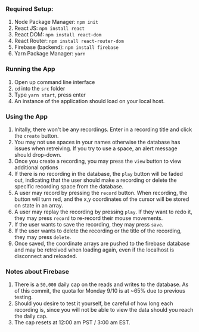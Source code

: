 ### Required Setup:
<!-- Install Dependencies -->
1. Node Package Manager: `npm init`
2. React JS: `npm install react`
3. React DOM: `npm install react-dom`
4. React Router: `npm install react-router-dom`
5. Firebase (backend): `npm install firebase`
6. Yarn Package Manager: `yarn`

### Running the App
1. Open up command line interface
2. `cd` into the `src` folder
3. Type `yarn start`, press enter 
4. An instance of the application should load on your local host. 

### Using the App
1. Initally, there won't be any recordings. Enter in a recording title and click the `create` button.
2. You may not use spaces in your names otherwise the database has issues when retreiving. If you try to use a space, an alert message should drop-down. 
3. Once you create a recording, you may press the `view` button to view additional options
4. If there is no recording in the database, the `play` button will be faded out, indicating that the user should make a recording or delete the specific recording space from the database.
5. A user may record by pressing the `record` button. When recording, the button will turn red, and the x,y coordinates of the cursor will be stored on state in an array. 
6. A user may replay the recording by pressing `play`. If they want to redo it, they may press `record` to re-record their mouse movements. 
7. If the user wants to save the recording, they may press `save`. 
8. If the user wants to delete the recording or the title of the recording, they may press `delete`.
9. Once saved, the coordinate arrays are pushed to the firebase database and may be retreived when loading again, even if the localhost is disconnect and reloaded. 

### Notes about Firebase
1. There is a `50,000` daily cap on the reads and writes to the database. As of this commit, the quota for Monday 9/10 is at ~65% due to previous testing. 
2. Should you desire to test it yourself, be careful of how long each recording is, since you will not be able to view the data should you reach the daily cap. 
3. The cap resets at 12:00 am PST / 3:00 am EST.




